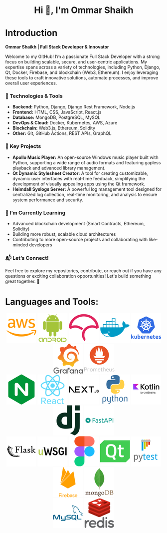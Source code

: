 <h1 align="center"> Hi 👋, I'm Ommar Shaikh </h1>

<h1 align="left">Introduction</h1>

**Ommar Shaikh | Full Stack Developer & Innovator**

Welcome to my GitHub! I’m a passionate Full Stack Developer with a strong focus on building scalable, secure, and user-centric applications. My expertise spans across a variety of technologies, including Python, Django, Qt, Docker, Firebase, and blockchain (Web3, Ethereum). I enjoy leveraging these tools to craft innovative solutions, automate processes, and improve overall user experiences.

### 🔧 Technologies & Tools
- **Backend:** Python, Django, Django Rest Framework, Node.js
- **Frontend:** HTML, CSS, JavaScript, React.js
- **Database:** MongoDB, PostgreSQL, MySQL
- **DevOps & Cloud:** Docker, Kubernetes, AWS, Azure
- **Blockchain:** Web3.js, Ethereum, Solidity
- **Other:** Git, GitHub Actions, REST APIs, GraphQL

### 🚀 Key Projects
- **Apollo Music Player:** An open-source Windows music player built with Python, supporting a wide range of audio formats and featuring gapless playback and advanced library management.
- **Qt Dynamic Stylesheet Creator:** A tool for creating customizable, dynamic user interfaces with real-time feedback, simplifying the development of visually appealing apps using the Qt framework.
- **Heimdall Syslogs Server:** A powerful log management tool designed for centralized log collection, real-time monitoring, and analysis to ensure system performance and security.

### 🌱 I’m Currently Learning
- Advanced blockchain development (Smart Contracts, Ethereum, Solidity)
- Building more robust, scalable cloud architectures
- Contributing to more open-source projects and collaborating with like-minded developers

### 📬 Let’s Connect!
Feel free to explore my repositories, contribute, or reach out if you have any questions or exciting collaboration opportunities! Let's build something great together. 🚀

<h1 align="left">Languages and Tools:</h1>
<div align="center" style="display: flex; flex-direction: column; align-content: center; align-items: center;">
    <div style="align-self: center">
        <a> <img src="https://github.com/devicons/devicon/blob/master/icons/amazonwebservices/amazonwebservices-plain-wordmark.svg" width="96" height="96"> </a>
        <a> <img src="https://github.com/devicons/devicon/blob/master/icons/android/android-plain-wordmark.svg" width="96" height="96"> </a>
        <a> <img src="https://github.com/devicons/devicon/blob/master/icons/codecov/codecov-plain.svg" width="96" height="96"> </a>
        <a> <img src="https://github.com/devicons/devicon/blob/master/icons/docker/docker-plain.svg" width="96" height="96"> </a>
        <a> <img src="https://github.com/devicons/devicon/blob/master/icons/kubernetes/kubernetes-plain-wordmark.svg" width="96" height="96"> </a>
        <a> <img src="https://github.com/devicons/devicon/blob/master/icons/grafana/grafana-original-wordmark.svg" width="96" height="96"> </a>
        <a> <img src="https://github.com/devicons/devicon/blob/master/icons/prometheus/prometheus-original-wordmark.svg" width="96" height="96"> </a>
    </div>
    <div style="align-self: center">
        <a> <img src="https://github.com/devicons/devicon/blob/master/icons/nginx/nginx-original.svg" width="96" height="96"> </a>
        <a> <img src="https://github.com/devicons/devicon/blob/master/icons/react/react-original-wordmark.svg" width="96" height="96"> </a>
        <a> <img src="https://github.com/devicons/devicon/blob/master/icons/nextjs/nextjs-original-wordmark.svg" width="96" height="96"> </a>
        <a> <img src="https://github.com/devicons/devicon/blob/master/icons/python/python-original-wordmark.svg" width="96" height="96"> </a>
        <a> <img src="https://github.com/devicons/devicon/blob/master/icons/kotlin/kotlin-original-wordmark.svg" width="96" height="96"> </a>
        <a> <img src="https://github.com/devicons/devicon/blob/master/icons/django/django-plain.svg" width="96" height="96"> </a>
        <a> <img src="https://github.com/devicons/devicon/blob/master/icons/fastapi/fastapi-plain-wordmark.svg" width="96" height="96"> </a>
    </div>
    <div style="align-self: center">
        <a> <img src="https://github.com/devicons/devicon/blob/master/icons/flask/flask-original-wordmark.svg" width="96" height="96"> </a>
        <a> <img src="https://github.com/devicons/devicon/blob/master/icons/uwsgi/uwsgi-original.svg" width="96" height="96"> </a>
        <a> <img src="https://github.com/devicons/devicon/blob/master/icons/figma/figma-original.svg" width="96" height="96"> </a>
        <a> <img src="https://github.com/devicons/devicon/blob/master/icons/qt/qt-original.svg" width="96" height="96"> </a>
        <a> <img src="https://github.com/devicons/devicon/blob/master/icons/pytest/pytest-original-wordmark.svg" width="96" height="96"> </a>
        <a> <img src="https://github.com/devicons/devicon/blob/master/icons/firebase/firebase-plain-wordmark.svg" width="96" height="96"> </a>
        <a> <img src="https://github.com/devicons/devicon/blob/master/icons/mongodb/mongodb-original-wordmark.svg" width="96" height="96"> </a>
    </div>
    <div style="align-self: center">
        <a> <img src="https://github.com/devicons/devicon/blob/master/icons/mysql/mysql-plain-wordmark.svg" width="96" height="96"> </a>
        <a> <img src="https://github.com/devicons/devicon/blob/master/icons/redis/redis-original-wordmark.svg" width="96" height="96"> </a>
    </div>
</div>
